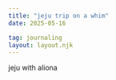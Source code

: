 ```yaml
---
title: "jeju trip on a whim"
date: 2025-05-16

tag: journaling
layout: layout.njk
---
```


jeju with aliona